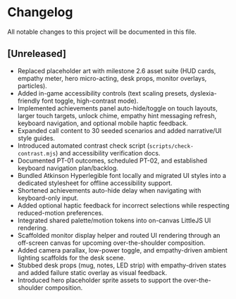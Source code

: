 # Changelog

All notable changes to this project will be documented in this file.

## [Unreleased]
- Replaced placeholder art with milestone 2.6 asset suite (HUD cards, empathy meter, hero micro-acting, desk props, monitor overlays, particles).
- Added in-game accessibility controls (text scaling presets, dyslexia-friendly font toggle, high-contrast mode).
- Implemented achievements panel auto-hide/toggle on touch layouts, larger touch targets, unlock chime, empathy hint messaging refresh, keyboard navigation, and optional mobile haptic feedback.
- Expanded call content to 30 seeded scenarios and added narrative/UI style guides.
- Introduced automated contrast check script (`scripts/check-contrast.mjs`) and accessibility verification docs.
- Documented PT-01 outcomes, scheduled PT-02, and established keyboard navigation plan/backlog.
- Bundled Atkinson Hyperlegible font locally and migrated UI styles into a dedicated stylesheet for offline accessibility support.
- Shortened achievements auto-hide delay when navigating with keyboard-only input.
- Added optional haptic feedback for incorrect selections while respecting reduced-motion preferences.
- Integrated shared palette/motion tokens into on-canvas LittleJS UI rendering.
- Scaffolded monitor display helper and routed UI rendering through an off-screen canvas for upcoming over-the-shoulder composition.
- Added camera parallax, low-power toggle, and empathy-driven ambient lighting scaffolds for the desk scene.
- Stubbed desk props (mug, notes, LED strip) with empathy-driven states and added failure static overlay as visual feedback.
- Introduced hero placeholder sprite assets to support the over-the-shoulder composition.

